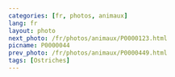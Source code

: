 ```yaml
---
categories: [fr, photos, animaux]
lang: fr
layout: photo
next_photo: /fr/photos/animaux/P0000123.html
picname: P0000044
prev_photo: /fr/photos/animaux/P0000449.html
tags: [Ostriches]
---
```


